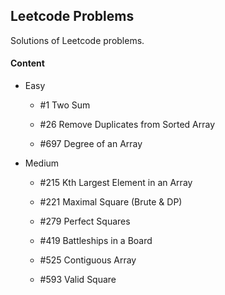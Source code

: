 ## Leetcode Problems

Solutions of Leetcode problems.

#### Content

- Easy

	- #1 Two Sum

	- #26 Remove Duplicates from Sorted Array 

	- #697 Degree of an Array

- Medium

	- #215 Kth Largest Element in an Array

	- #221 Maximal Square (Brute & DP)

	- #279 Perfect Squares

	- #419 Battleships in a Board

	- #525 Contiguous Array

	- #593 Valid Square
